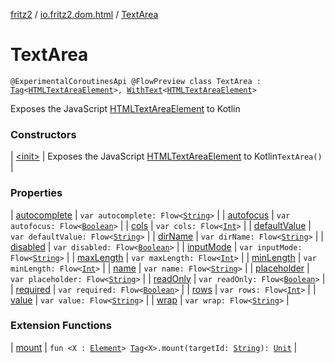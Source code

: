 [fritz2](../../index.md) / [io.fritz2.dom.html](../index.md) / [TextArea](./index.md)

# TextArea

`@ExperimentalCoroutinesApi @FlowPreview class TextArea : `[`Tag`](../../io.fritz2.dom/-tag/index.md)`<`[`HTMLTextAreaElement`](https://kotlinlang.org/api/latest/jvm/stdlib/org.w3c.dom/-h-t-m-l-text-area-element/index.html)`>, `[`WithText`](../../io.fritz2.dom/-with-text/index.md)`<`[`HTMLTextAreaElement`](https://kotlinlang.org/api/latest/jvm/stdlib/org.w3c.dom/-h-t-m-l-text-area-element/index.html)`>`

Exposes the JavaScript [HTMLTextAreaElement](https://developer.mozilla.org/en/docs/Web/API/HTMLTextAreaElement) to Kotlin

### Constructors

| [&lt;init&gt;](-init-.md) | Exposes the JavaScript [HTMLTextAreaElement](https://developer.mozilla.org/en/docs/Web/API/HTMLTextAreaElement) to Kotlin`TextArea()` |

### Properties

| [autocomplete](autocomplete.md) | `var autocomplete: Flow<`[`String`](https://kotlinlang.org/api/latest/jvm/stdlib/kotlin/-string/index.html)`>` |
| [autofocus](autofocus.md) | `var autofocus: Flow<`[`Boolean`](https://kotlinlang.org/api/latest/jvm/stdlib/kotlin/-boolean/index.html)`>` |
| [cols](cols.md) | `var cols: Flow<`[`Int`](https://kotlinlang.org/api/latest/jvm/stdlib/kotlin/-int/index.html)`>` |
| [defaultValue](default-value.md) | `var defaultValue: Flow<`[`String`](https://kotlinlang.org/api/latest/jvm/stdlib/kotlin/-string/index.html)`>` |
| [dirName](dir-name.md) | `var dirName: Flow<`[`String`](https://kotlinlang.org/api/latest/jvm/stdlib/kotlin/-string/index.html)`>` |
| [disabled](disabled.md) | `var disabled: Flow<`[`Boolean`](https://kotlinlang.org/api/latest/jvm/stdlib/kotlin/-boolean/index.html)`>` |
| [inputMode](input-mode.md) | `var inputMode: Flow<`[`String`](https://kotlinlang.org/api/latest/jvm/stdlib/kotlin/-string/index.html)`>` |
| [maxLength](max-length.md) | `var maxLength: Flow<`[`Int`](https://kotlinlang.org/api/latest/jvm/stdlib/kotlin/-int/index.html)`>` |
| [minLength](min-length.md) | `var minLength: Flow<`[`Int`](https://kotlinlang.org/api/latest/jvm/stdlib/kotlin/-int/index.html)`>` |
| [name](name.md) | `var name: Flow<`[`String`](https://kotlinlang.org/api/latest/jvm/stdlib/kotlin/-string/index.html)`>` |
| [placeholder](placeholder.md) | `var placeholder: Flow<`[`String`](https://kotlinlang.org/api/latest/jvm/stdlib/kotlin/-string/index.html)`>` |
| [readOnly](read-only.md) | `var readOnly: Flow<`[`Boolean`](https://kotlinlang.org/api/latest/jvm/stdlib/kotlin/-boolean/index.html)`>` |
| [required](required.md) | `var required: Flow<`[`Boolean`](https://kotlinlang.org/api/latest/jvm/stdlib/kotlin/-boolean/index.html)`>` |
| [rows](rows.md) | `var rows: Flow<`[`Int`](https://kotlinlang.org/api/latest/jvm/stdlib/kotlin/-int/index.html)`>` |
| [value](value.md) | `var value: Flow<`[`String`](https://kotlinlang.org/api/latest/jvm/stdlib/kotlin/-string/index.html)`>` |
| [wrap](wrap.md) | `var wrap: Flow<`[`String`](https://kotlinlang.org/api/latest/jvm/stdlib/kotlin/-string/index.html)`>` |

### Extension Functions

| [mount](../../io.fritz2.dom/mount.md) | `fun <X : `[`Element`](https://kotlinlang.org/api/latest/jvm/stdlib/org.w3c.dom/-element/index.html)`> `[`Tag`](../../io.fritz2.dom/-tag/index.md)`<X>.mount(targetId: `[`String`](https://kotlinlang.org/api/latest/jvm/stdlib/kotlin/-string/index.html)`): `[`Unit`](https://kotlinlang.org/api/latest/jvm/stdlib/kotlin/-unit/index.html) |

